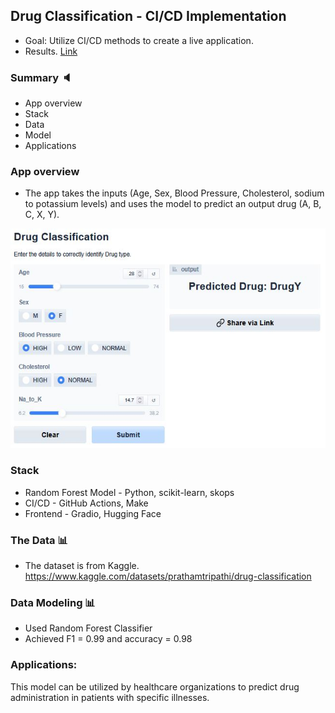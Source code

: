 ## Drug Classification - CI/CD Implementation
* Goal: Utilize CI/CD methods to create a live application.
* Results. <a href="https://jedh2-drug-classification.hf.space/?__theme=system">Link</a>

### Summary :speaker:
* App overview
* Stack
* Data
* Model
* Applications

### App overview 
* The app takes the inputs (Age, Sex, Blood Pressure, Cholesterol, sodium to potassium levels) and uses the model to predict an output drug (A, B, C, X, Y).

<div align="center">
  <a href="https://github.com/jedh2/drug-classification">
    <img src="images/app.jpg" alt="Background" width="518" height="351">
  </a>
</div>

### Stack
* Random Forest Model - Python, scikit-learn, skops
* CI/CD - GitHub Actions, Make
* Frontend - Gradio, Hugging Face

### The Data :bar_chart:
* The dataset is from Kaggle. https://www.kaggle.com/datasets/prathamtripathi/drug-classification

### Data Modeling :bar_chart:
* Used Random Forest Classifier
* Achieved F1 = 0.99 and accuracy = 0.98

### Applications:
This model can be utilized by healthcare organizations to predict drug administration in patients with specific illnesses.
